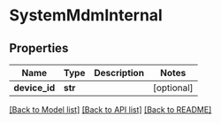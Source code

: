 # SystemMdmInternal

## Properties
Name | Type | Description | Notes
------------ | ------------- | ------------- | -------------
**device_id** | **str** |  | [optional] 

[[Back to Model list]](../README.md#documentation-for-models) [[Back to API list]](../README.md#documentation-for-api-endpoints) [[Back to README]](../README.md)

